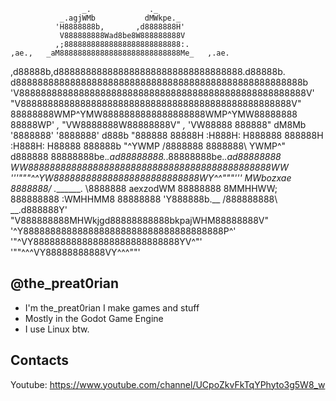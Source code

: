                     _.             ._
               _.agjWMb           dMWkpe._
              'H8888888b,       ,d8888888H'
               V888888888Wad8be8W888888888V
              ,;88888888888888888888888888:.
    ,ae.,   _aM888888888888888888888888888Me_   ,.ae.
  ,d88888b,d8888888888888888888888888888888888.d88888b.
 d88888888888888888888888888888888888888888888888888888b
'V88888888888888888888888888888888888888888888888888888V'
  "V88888888888888888888888888888888888888888888888888V"
    88888888WMP^YMW8888888888888888888WMP^YMW88888888
    88888WP'  _,_ "VW8888888W88888888V" _,_  'VW88888
    888888"  dM8Mb '8888888' '8888888' d888b  "888888
    88888H  :H888H: H888888   888888H :H888H:  H88888
    888888b "^YWMP /8888888   8888888\ YWMP^" d888888
    88888888be._.ad88888888._.88888888be._.ad88888888
    WW888888888888888888888888888888888888888888888WW
     '''"""^^YW888888888888888888888888888WY^^"""'''
    MWbozxae 8888888/   ._______.  \8888888  aexzodWM
    88888888 8MMHHWW;   888888888  :WMHHMM8  88888888
    'Y888888b.__       /888888888\       __.d888888Y'
     "V888888888MHWkjgd88888888888bkpajWHM88888888V"
       '^Y8888888888888888888888888888888888888P^'
          '"^VY888888888888888888888888888YV^"'
               '""^^^VY88888888888VY^^^""'
               
@the_preat0rian
---------------
- I'm the_preat0rian I make games and stuff
- Mostly in the Godot Game Engine
- I use Linux btw.

Contacts
--------
Youtube: https://www.youtube.com/channel/UCpoZkvFkTqYPhyto3g5W8_w
